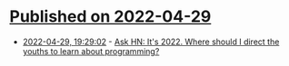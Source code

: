 # [Published on 2022-04-29](index.md)

* [2022-04-29, 19:29:02](https://news.ycombinator.com/item?id=31209644) - [Ask HN: It's 2022. Where should I direct the youths to learn about programming?](https://news.ycombinator.com/item?id=31209644)
